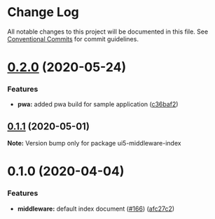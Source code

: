 # Change Log

All notable changes to this project will be documented in this file.
See [Conventional Commits](https://conventionalcommits.org) for commit guidelines.

# [0.2.0](https://github.com/petermuessig/ui5-ecosystem-showcase/compare/ui5-middleware-index@0.1.1...ui5-middleware-index@0.2.0) (2020-05-24)


### Features

* **pwa:** added pwa build for sample application ([c36baf2](https://github.com/petermuessig/ui5-ecosystem-showcase/commit/c36baf24ed93e4e3634374c7ddcd426b8818876f))





## [0.1.1](https://github.com/petermuessig/ui5-ecosystem-showcase/compare/ui5-middleware-index@0.1.0...ui5-middleware-index@0.1.1) (2020-05-01)

**Note:** Version bump only for package ui5-middleware-index





# 0.1.0 (2020-04-04)


### Features

* **middleware:** default index document ([#166](https://github.com/petermuessig/ui5-ecosystem-showcase/issues/166)) ([afc27c2](https://github.com/petermuessig/ui5-ecosystem-showcase/commit/afc27c2d8793440b517bbd90803d75ebf10d33ce))
